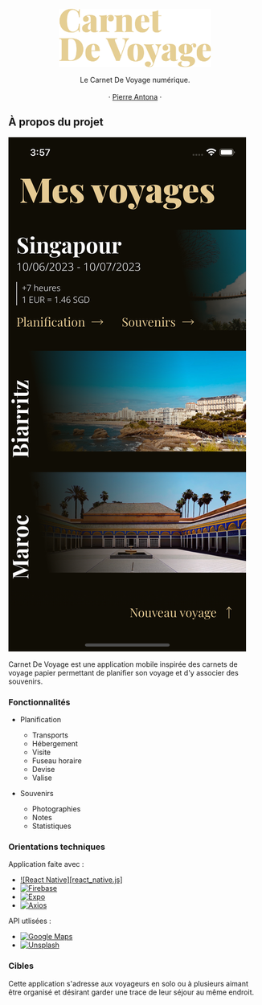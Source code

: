 <!-- PROJECT LOGO -->
<br />
<div align="center">
  <a href="https://github.com/PierreAntona/CarnetDeVoyage">
    <img src="./assets/logo.png" alt="Logo" width="302.5" height="116">
  </a>

  <p align="center">
    Le Carnet De Voyage numérique.
    <br />
    <br />  
    ·  
    <a href="https://github.com/PierreAntona">Pierre Antona</a>
    ·
  </p>
</div>

<!-- À PROPOS DU PROJET -->

## À propos du projet

![Carnet De Voyage screenshot][carnet_de_voyage-screenshot]

Carnet De Voyage est une application mobile inspirée des carnets de voyage papier permettant de planifier son voyage et d'y associer des souvenirs.

<!-- FONCTIONNALITÉS -->

### Fonctionnalités

- Planification
  - Transports
  - Hébergement
  - Visite
  - Fuseau horaire
  - Devise
  - Valise

- Souvenirs
  - Photographies
  - Notes
  - Statistiques

### Orientations techniques

Application faite avec :

- [![React Native][react_native.js]][react_native-url]
- [![Firebase][firebase.com]][firebase-url]
- [![Expo][expo.com]][expo-url]
- [![Axios][axios.com]][axios-url]

API utlisées : 

- [![Google Maps][google_maps.com]][google_maps-url]
- [![Unsplash][unsplash.com]][unsplash-url]

<!-- CIBLES -->

### Cibles

Cette application s'adresse aux voyageurs en solo ou à plusieurs aimant être organisé et désirant garder une trace de leur séjour au même endroit.

<!-- MARKDOWN LINKS & IMAGES -->

[carnet_de_voyage-screenshot]: ./assets/screenshot.png

[react_native.com]: https://img.shields.io/badge/React_Native-282c34?style=for-the-badge&logo=react&logoColor=#61DAFB
[react_native-url]: https://reactnative.dev/
[firebase.com]: https://img.shields.io/badge/Firebase-039BE5?style=for-the-badge&logo=firebase&logoColor=FFCA28
[firebase-url]: https://firebase.google.com/
[expo.com]: https://img.shields.io/badge/Expo-000020?style=for-the-badge&logo=expo&logoColor=white
[expo-url]: https://expo.dev/
[axios.com]: https://img.shields.io/badge/Axios-5A29E4?style=for-the-badge&logo=axios&logoColor=white
[axios-url]: https://axios-http.com/

[unsplash.com]: https://img.shields.io/badge/Unsplash-#000000?style=for-the-badge&logo=unsplash&logoColor=white
[unsplash-url]: https://unsplash.com/
[google_maps.com]: https://img.shields.io/badge/Unsplash-#4285F4?style=for-the-badge&logo=googlemaps&logoColor=white
[google_maps-url]: https://unsplash.com/

